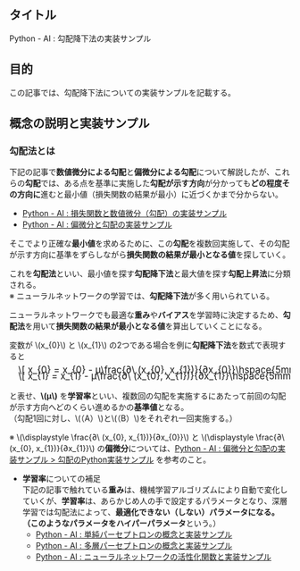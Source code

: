 ## タイトル
Python - AI : 勾配降下法の実装サンプル

## 目的
この記事では、勾配降下法についての実装サンプルを記載する。

## 概念の説明と実装サンプル
### 勾配法とは
下記の記事で**数値微分による勾配**と**偏微分による勾配**について解説したが、これらの**勾配**では、ある点を基準に実施した**勾配が示す方向**が分かっても**どの程度その方向に**進むと最小値（損失関数の結果が最小）に近づくかまで分からない。
- [Python - AI : 損失関数と数値微分（勾配）の実装サンプル](https://sigma-se.com/detail/24/)
- [Python - AI : 偏微分と勾配の実装サンプル](https://sigma-se.com/detail/25/)

そこでより正確な**最小値**を求めるために、この**勾配**を複数回実施して、その勾配が示す方向に基準をずらしながら**損失関数の結果が最小となる値**を探していく。

これを**勾配法**といい、最小値を探す**勾配降下法**と最大値を探す**勾配上昇法**に分類される。<br>
※ ニューラルネットワークの学習では、**勾配降下法**が多く用いられている。

ニューラルネットワークでも最適な**重み**や**バイアス**を学習時に決定するため、**勾配法**を用いて**損失関数の結果が最小となる値**を算出していくことになる。

変数が \\(x_{0}\\) と \\(x_{1}\\) の2つである場合を例に**勾配降下法**を数式で表現すると

<div style="display: flex; margin-left: 1rem; font-size: 1.2em; margin-top: -0.75em; overflow-x: auto; white-space: nowrap;">
\[
 x_{0} = x_{0} - μ\frac{∂\ (x_{0}, x_{1})}{∂x_{0}}\hspace{5mm}･･･（A）
\]
</div>
<div style="display: flex; margin-left: 1rem; font-size: 1.2em; margin-top: -0.75em; overflow-x: auto; white-space: nowrap;">
\[
 x_{1} = x_{1} - μ\frac{∂\ (x_{0}, x_{1})}{∂x_{1}}\hspace{5mm}･･･（B）
\]
</div>

と表せ、**\\(μ\\)** を**学習率**といい、複数回の勾配を実施するにあたって前回の勾配が示す方向へどのくらい進めるかの**基準値**となる。<br>
（勾配1回に対し、\\(（A）\\)と\\(（B）\\)をそれぞれ一回実施する。）

※ \\(\displaystyle \frac{∂\ (x_{0}, x_{1})}{∂x_{0}}\\) と \\(\displaystyle \frac{∂\ (x_{0}, x_{1})}{∂x_{1}}\\) の**偏微分**については、[Python - AI : 偏微分と勾配の実装サンプル > 勾配のPython実装サンプル](https://sigma-se.com/detail/25/#:~:text=%E3%81%AB%E9%81%8E%E3%81%8E%E3%81%AA%E3%81%84%E3%80%82-,%E5%8B%BE%E9%85%8D%E3%81%AEPython%E5%AE%9F%E8%A3%85%E3%82%B5%E3%83%B3%E3%83%97%E3%83%AB,-%E4%B8%8A%E8%A8%98%E3%81%A7%E3%80%81) を参考のこと。

- **学習率**についての補足<br>
下記の記事で触れている**重み**は、機械学習アルゴリズムにより自動で変化していくが、**学習率**は、あらかじめ人の手で設定するパラメータとなり、深層学習では勾配法によって、**最適化できない（しない）**パラメータになる。<br>
（このようなパラメータを**ハイパーパラメータ**という。）
  - [Python - AI : 単純パーセプトロンの概念と実装サンプル](https://sigma-se.com/detail/15/)
  - [Python - AI : 多層パーセプトロンの概念と実装サンプル](https://sigma-se.com/detail/16/)
  - [Python - AI : ニューラルネットワークの活性化関数と実装サンプル](https://sigma-se.com/detail/17/)

